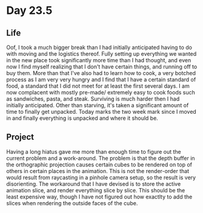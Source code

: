# Day 23.5
## Life 
Oof, I took a much bigger break than I had initially anticipated having to do with moving and the logistics thereof. Fully setting up everything we wanted in the new place took significantly more time than I had thought, and even now I find myself realizing that I don't have certain things, and running off to buy them. More than that I've also had to learn how to cook, a very botched process as I am very very hungry and I find that I have a certain standard of food, a standard that I did not meet for at least the first several days. I am now complacent with mostly pre-made/ extremely easy to cook foods such as sandwiches, pasta, and steak. Surviving is much harder then I had initially anticipated. Other than starving, it's taken a significant amount of time to finally get unpacked. Today marks the two week mark since I moved in and finally everything is unpacked and where it should be. 

## Project
Having a long hiatus gave me more than enough time to figure out the current problem and a work-around. The problem is that the depth buffer in the orthographic projection causes certain cubes to be rendered on top of others in certain places in the animation. This is not the render-order that would result from raycasting in a pinhole camera setup, so the result is very disorienting. The workaround that I have devised is to store the active animation slice, and render everything slice by slice. This should be the least expensive way, though I have not figured out how exactlty to add the slices when rendering the outside faces of the cube. 